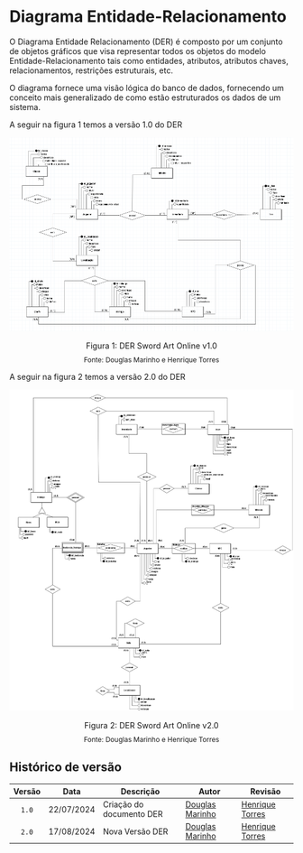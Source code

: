 # Diagrama Entidade-Relacionamento

<p style="text-align: justify">

O Diagrama Entidade Relacionamento (DER) é composto por um conjunto de objetos gráficos que visa representar todos os objetos do modelo Entidade-Relacionamento tais como entidades, atributos, atributos chaves, relacionamentos, restrições estruturais, etc.

O diagrama fornece uma visão lógica do banco de dados, fornecendo um conceito mais generalizado de como estão estruturados os dados de um sistema.

A seguir na figura 1 temos a versão 1.0 do DER

<img src= '/docs/images/DER-SAO 1.0.png' />

<div style="text-align: center">
  <p>Figura 1: DER Sword Art Online v1.0</p>
  <p style="margin-top: -1%; font-size: 12px">Fonte: Douglas Marinho e Henrique Torres</p>
</div>

A seguir na figura 2 temos a versão 2.0 do DER

<img src= '/docs/images/DER-SAO 2.0.png' />

<div style="text-align: center">
  <p>Figura 2: DER Sword Art Online v2.0</p>
  <p style="margin-top: -1%; font-size: 12px">Fonte: Douglas Marinho e Henrique Torres</p>
</div>

## Histórico de versão

| Versão |    Data    | Descrição                                      | Autor                                               | Revisão                                                      |
| :----: | :--------: | ---------------------------------------------- | --------------------------------------------------- | ------------------------------------------------------------ |
| `1.0`  | 22/07/2024 | Criação do documento DER                       | [Douglas Marinho](https://github.com/M4RINH0)       | [Henrique Torres](https://github.com/henriqtorresl)          |
| `2.0`  | 17/08/2024 | Nova Versão DER                       | [Douglas Marinho](https://github.com/M4RINH0)       | [Henrique Torres](https://github.com/henriqtorresl)          |
